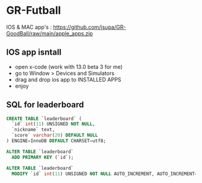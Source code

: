 # GR-Futball

IOS & MAC app's : https://github.com/jsupa/GR-GoodBall/raw/main/apple_apps.zip

## IOS app isntall
- open x-code (work with 13.0 beta 3 for me)
- go to Window > Devices and Simulators
- drag and drop ios app to INSTALLED APPS
- enjoy

## SQL for leaderboard 
```SQL
CREATE TABLE `leaderboard` (
  `id` int(11) UNSIGNED NOT NULL,
  `nickname` text,
  `score` varchar(20) DEFAULT NULL
) ENGINE=InnoDB DEFAULT CHARSET=utf8;

ALTER TABLE `leaderboard`
  ADD PRIMARY KEY (`id`);

ALTER TABLE `leaderboard`
  MODIFY `id` int(11) UNSIGNED NOT NULL AUTO_INCREMENT, AUTO_INCREMENT=1;
```
